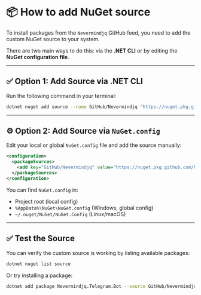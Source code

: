 # 📦 How to add NuGet source

To install packages from the `Nevermindjq` GitHub feed, you need to add the custom NuGet source to your system.

There are two main ways to do this: via the **.NET CLI** or by editing the **NuGet configuration file**.

***

## ✅ Option 1: Add Source via .NET CLI

Run the following command in your terminal:

```bash
dotnet nuget add source --name GitHub/Nevermindjq "https://nuget.pkg.github.com/nevermindjq/index.json"
```

***

## ⚙️ Option 2: Add Source via `NuGet.config`

Edit your local or global `NuGet.config` file and add the source manually:

```xml
<configuration>
  <packageSources>
    <add key="GitHub/Nevermindjq" value="https://nuget.pkg.github.com/Nevermindjq/index.json" />
  </packageSources>
</configuration>
```

You can find `NuGet.config` in:

* Project root (local config)
* `%AppData%\NuGet\NuGet.config` (Windows, global config)
* `~/.nuget/NuGet/NuGet.Config` (Linux/macOS)

***

## ✅ Test the Source

You can verify the custom source is working by listing available packages:

```bash
dotnet nuget list source
```

Or try installing a package:

```bash
dotnet add package Nevermindjq.Telegram.Bot --source GitHub/Nevermindjq
```
